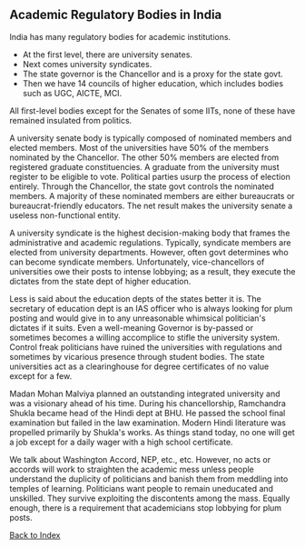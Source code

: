 ## Academic Regulatory Bodies in India

India has many regulatory bodies for academic institutions. 


- At the first level, there are university senates.
- Next comes university syndicates. 
- The state governor is the Chancellor and is a proxy for the state govt. 
- Then we have 14 councils of higher education, which includes bodies such as UGC, AICTE, MCI. 


All first-level bodies except for the Senates of some IITs, none of these have remained insulated from politics.
 

A university senate body is typically composed of nominated members and elected members. Most of the universities have 50% of the members nominated by the 
Chancellor. The other 50% members are elected from registered graduate constituencies.  A graduate from the university must register to be eligible to vote. 
Political parties usurp the process of election entirely. Through the Chancellor, the state govt controls the nominated members. A majority of these nominated 
members are either bureaucrats or bureaucrat-friendly educators. The net result makes the university senate a useless non-functional entity. 

 

A university syndicate is the highest decision-making body that frames the administrative and academic regulations. Typically, syndicate members are elected from 
university departments. However, often govt determines who can become syndicate members. Unfortunately, vice-chancellors of universities owe their posts to 
intense lobbying; as a result, they execute the dictates from the state dept of higher education. 


Less is said about the education depts of the states better it is. The secretary of education dept is an IAS officer who is always looking for plum posting and 
would give in to any unreasonable whimsical politician's dictates if it suits. Even a well-meaning Governor is by-passed or sometimes becomes a willing 
accomplice to stifle the university system. Control freak politicians have ruined the universities with regulations and sometimes by vicarious presence through 
student bodies. The state universities act as a clearinghouse for degree certificates of no value except for a few. 

 

Madan Mohan Malviya planned an outstanding integrated university and was a visionary ahead of his time. During his chancellorship, Ramchandra Shukla became head 
of the Hindi dept at BHU. He passed the school final examination but failed in the law examination. Modern Hindi literature was propelled primarily by Shukla's 
works. As things stand today, no one will get a job except for a daily wager with a high school certificate. 

 

We talk about Washington Accord, NEP, etc., etc. However, no acts or accords will work to straighten the academic mess unless people understand the duplicity of 
politicians and banish them from meddling into temples of learning. Politicians want people to remain uneducated and unskilled. They survive exploiting the 
discontents among the mass. Equally enough, there is a requirement that academicians stop lobbying for plum posts. 


[Back to Index](../index.md)
  


